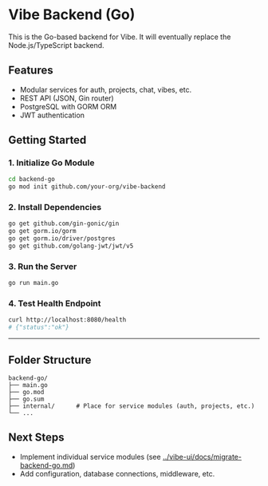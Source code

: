 # Vibe Backend (Go)

This is the Go-based backend for Vibe. It will eventually replace the Node.js/TypeScript backend.

## Features

- Modular services for auth, projects, chat, vibes, etc.
- REST API (JSON, Gin router)
- PostgreSQL with GORM ORM
- JWT authentication

## Getting Started

### 1. Initialize Go Module

```bash
cd backend-go
go mod init github.com/your-org/vibe-backend
```

### 2. Install Dependencies

```bash
go get github.com/gin-gonic/gin
go get gorm.io/gorm
go get gorm.io/driver/postgres
go get github.com/golang-jwt/jwt/v5
```

### 3. Run the Server

```bash
go run main.go
```

### 4. Test Health Endpoint

```bash
curl http://localhost:8080/health
# {"status":"ok"}
```

---

## Folder Structure

```
backend-go/
├── main.go
├── go.mod
├── go.sum
├── internal/      # Place for service modules (auth, projects, etc.)
└── ...
```

## Next Steps

- Implement individual service modules (see [../vibe-ui/docs/migrate-backend-go.md](../vibe-ui/docs/migrate-backend-go.md))
- Add configuration, database connections, middleware, etc.